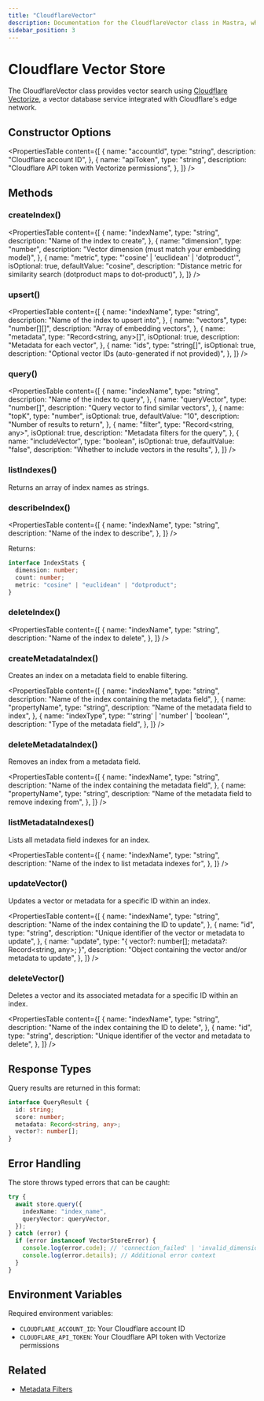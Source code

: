 ```yaml
---
title: "CloudflareVector"
description: Documentation for the CloudflareVector class in Mastra, which provides vector search using Cloudflare Vectorize.
sidebar_position: 3
---
```


# Cloudflare Vector Store

The CloudflareVector class provides vector search using [Cloudflare Vectorize](https://developers.cloudflare.com/vectorize/), a vector database service integrated with Cloudflare's edge network.

## Constructor Options

<PropertiesTable
content={[
{
name: "accountId",
type: "string",
description: "Cloudflare account ID",
},
{
name: "apiToken",
type: "string",
description: "Cloudflare API token with Vectorize permissions",
},
]}
/>

## Methods

### createIndex()

<PropertiesTable
content={[
{
name: "indexName",
type: "string",
description: "Name of the index to create",
},
{
name: "dimension",
type: "number",
description: "Vector dimension (must match your embedding model)",
},
{
name: "metric",
type: "'cosine' | 'euclidean' | 'dotproduct'",
isOptional: true,
defaultValue: "cosine",
description:
"Distance metric for similarity search (dotproduct maps to dot-product)",
},
]}
/>

### upsert()

<PropertiesTable
content={[
{
name: "indexName",
type: "string",
description: "Name of the index to upsert into",
},
{
name: "vectors",
type: "number[][]",
description: "Array of embedding vectors",
},
{
name: "metadata",
type: "Record<string, any>[]",
isOptional: true,
description: "Metadata for each vector",
},
{
name: "ids",
type: "string[]",
isOptional: true,
description: "Optional vector IDs (auto-generated if not provided)",
},
]}
/>

### query()

<PropertiesTable
content={[
{
name: "indexName",
type: "string",
description: "Name of the index to query",
},
{
name: "queryVector",
type: "number[]",
description: "Query vector to find similar vectors",
},
{
name: "topK",
type: "number",
isOptional: true,
defaultValue: "10",
description: "Number of results to return",
},
{
name: "filter",
type: "Record<string, any>",
isOptional: true,
description: "Metadata filters for the query",
},
{
name: "includeVector",
type: "boolean",
isOptional: true,
defaultValue: "false",
description: "Whether to include vectors in the results",
},
]}
/>

### listIndexes()

Returns an array of index names as strings.

### describeIndex()

<PropertiesTable
content={[
{
name: "indexName",
type: "string",
description: "Name of the index to describe",
},
]}
/>

Returns:

```typescript copy
interface IndexStats {
  dimension: number;
  count: number;
  metric: "cosine" | "euclidean" | "dotproduct";
}
```

### deleteIndex()

<PropertiesTable
content={[
{
name: "indexName",
type: "string",
description: "Name of the index to delete",
},
]}
/>

### createMetadataIndex()

Creates an index on a metadata field to enable filtering.

<PropertiesTable
content={[
{
name: "indexName",
type: "string",
description: "Name of the index containing the metadata field",
},
{
name: "propertyName",
type: "string",
description: "Name of the metadata field to index",
},
{
name: "indexType",
type: "'string' | 'number' | 'boolean'",
description: "Type of the metadata field",
},
]}
/>

### deleteMetadataIndex()

Removes an index from a metadata field.

<PropertiesTable
content={[
{
name: "indexName",
type: "string",
description: "Name of the index containing the metadata field",
},
{
name: "propertyName",
type: "string",
description: "Name of the metadata field to remove indexing from",
},
]}
/>

### listMetadataIndexes()

Lists all metadata field indexes for an index.

<PropertiesTable
content={[
{
name: "indexName",
type: "string",
description: "Name of the index to list metadata indexes for",
},
]}
/>

### updateVector()

Updates a vector or metadata for a specific ID within an index.

<PropertiesTable
content={[
{
name: "indexName",
type: "string",
description: "Name of the index containing the ID to update",
},
{
name: "id",
type: "string",
description: "Unique identifier of the vector or metadata to update",
},
{
name: "update",
type: "{ vector?: number[]; metadata?: Record<string, any>; }",
description: "Object containing the vector and/or metadata to update",
},
]}
/>

### deleteVector()

Deletes a vector and its associated metadata for a specific ID within an index.

<PropertiesTable
content={[
{
name: "indexName",
type: "string",
description: "Name of the index containing the ID to delete",
},
{
name: "id",
type: "string",
description: "Unique identifier of the vector and metadata to delete",
},
]}
/>

## Response Types

Query results are returned in this format:

```typescript copy
interface QueryResult {
  id: string;
  score: number;
  metadata: Record<string, any>;
  vector?: number[];
}
```

## Error Handling

The store throws typed errors that can be caught:

```typescript copy
try {
  await store.query({
    indexName: "index_name",
    queryVector: queryVector,
  });
} catch (error) {
  if (error instanceof VectorStoreError) {
    console.log(error.code); // 'connection_failed' | 'invalid_dimension' | etc
    console.log(error.details); // Additional error context
  }
}
```

## Environment Variables

Required environment variables:

- `CLOUDFLARE_ACCOUNT_ID`: Your Cloudflare account ID
- `CLOUDFLARE_API_TOKEN`: Your Cloudflare API token with Vectorize permissions

## Related

- [Metadata Filters](../rag/metadata-filters)
